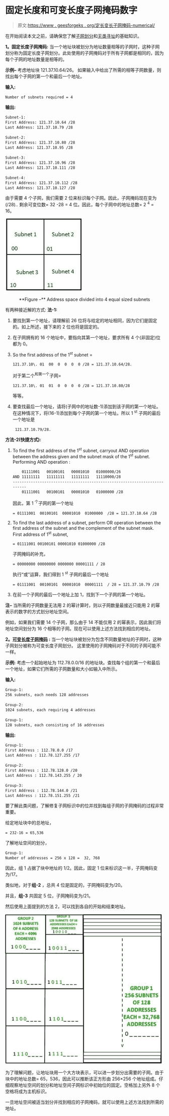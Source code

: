 # 固定长度和可变长度子网掩码数字

> 原文:[https://www . geesforgeks . org/定长变长子网掩码-numerical/](https://www.geeksforgeeks.org/fixed-length-and-variable-length-subnet-mask-numericals/)

在开始阅读本文之前，请确保您了解[子网划分](https://www.geeksforgeeks.org/introduction-to-subnetting/)和[无类寻址](https://www.geeksforgeeks.org/ip-addressing-classless-addressing/)的基础知识。

**1。固定长度子网掩码:**
当一个地址块被划分为地址数量相等的子网时，这种子网划分称为固定长度子网划分。此处使用的子网掩码对于所有子网都是相同的，因为每个子网的地址数量是相等的。

**示例–**
考虑地址块 121.37.10.64/26。
如果输入中给出了所需的相等子网数量，则找出每个子网的第一个和最后一个地址。

**输入:**

```
Number of subnets required = 4 
```

**输出:**

```
Subnet-1:
First Address: 121.37.10.64 /28
Last Address: 121.37.10.79 /28

Subnet-2:
First Address: 121.37.10.80 /28
Last Address: 121.37.10.95 /28

Subnet-3:
First Address: 121.37.10.96 /28
Last Address: 121.37.10.111 /28

Subnet-4:
First Address: 121.37.10.112 /28
Last Address: 121.37.10.127 /28 
```

由于需要 4 个子网，我们需要 2 位来标识每个子网。因此，子网掩码现在变为(/28)..
剩余可变位数= 32 -28 = 4 位。因此，每个子网中的地址总数= 2 <sup>4</sup> = 16。

![](img/1ecfbecf76f0dd2a03fc5449180116b7.png)

<center>**Figure –** Address space divided into 4 equal sized subnets</center>

有两种接近解的方式:
**法-1:**

1.  要找到第一个地址，请理解前 26 位将与给定的地址相同，因为它们是固定的。如上所述，接下来的 2 位也将是固定的。
2.  在子网拥有的 16 个地址中，要指向其第一个地址，要求所有 4 个(非固定)位都为 0。
3.  So the first address of the 1<sup>st</sup> subnet =

    ```
    121.37.10\. 01  00  0  0  0  0 /28 = 121.37.10.64/28.
    ```

    对于第二个<sup>和第一个</sup>子网=

    ```
    121.37.10\. 01  01  0  0  0  0 /28 = 121.37.10.80/28
    ```

    等等。

4.  要查找最后一个地址，请将(子网中的地址数-1)添加到该子网的第一个地址。在这种情况下，将(16-1)添加到每个子网的第一个地址。所以 1 <sup>st</sup> 子网的最后一个地址是

    ```
     121.37.10.79/28.
    ```

**方法-2(快捷方式):**

1.  To find the first address of the 1<sup>st</sup> subnet, carryout AND operation between the address given and the subnet mask of the 1<sup>st</sup> subnet.
    Performing AND operation :

    ```
        01111001   00100101   00001010   01000000/26
    AND 11111111   11111111   11111111   11110000/28
    -------------------------------------------------------------------------
        01111001   00100101   00001010   01000000 /28 
    ```

    因此，第 1 <sup>个</sup>子网的第一个地址

    ```
    = 01111001  00100101  00001010  01000000  /28 = 121.37.10.64 /28 
    ```

2.  To find the last address of a subnet, perform OR operation between the first address of the subnet and the complement of the subnet mask.
    First address of 1<sup>st</sup> subnet,

    ```
    = 01111001 00100101 00001010 01000000 /28  
    ```

    子网掩码的补充，

    ```
    = 00000000 00000000 0000000 00001111 / 28 
    ```

    执行“或”运算，我们得到 1 <sup>st</sup> 子网的最后一个地址

    ```
    = 01111001  00100101  00001010  00001111  / 28 = 121.37.10.79 /28 
    ```

3.  在前一个子网的最后一个地址上加 1，找到下一个子网的第一个地址。

**注–**
当所需的子网数量无法用 2 的幂计算时，则以子网数量最接近只能用 2 的幂表示的数字的方式划分地址空间。

例如，如果我们需要 14 个子网，那么由于 14 不能仅用 2 的幂表示，因此我们将地址空间划分为 16 个相等的子网。现在可以使用上述方法找到相应的地址。

**2。[可变长度子网掩码](https://www.geeksforgeeks.org/introduction-of-variable-length-subnet-mask-vlsm/) :**
当一个地址块被划分为包含不同数量地址的子网时，这种子网划分被称为可变长度子网划分。
这里使用的子网掩码对于不同的子网可能不一样。

**示例:**
考虑一个起始地址为 112.78.0.0/16 的地址块。查找每个组的第一个和最后一个地址，如果它们所需的子网数量和大小如输入中所示。

**输入:**

```
Group-1:
256 subnets, each needs 128 addresses

Group-2:
1024 subnets, each requiring 4 addresses

Group-1:
128 subnets, each consisting of 16 addresses 
```

**输出:**

```
Group-1:
First Address : 112.78.0.0 /17
Last Address : 112.78.127.255 /17 

Group-2:
First Address : 112.78.128.0 /20
Last Address : 112.78.143.255 / 20 

Group-3:
First Address : 112.78.144.0 /21
Last Address : 112.78.151.255 /21 
```

要了解此类问题，了解修复子网标识中的位并找到每组子网的子网掩码的过程非常重要。

给定地址块中的总地址，

```
= 232-16 = 65,536 
```

了解地址空间的划分，

```
Group-1:
Number of addresses = 256 x 128 =  32, 768  
```

因此，组 1 占据了块中地址的 1/2。因此，固定 1 位来标识这一半，子网掩码变为/17。

类似地，对于**组-2** ，总共 4 位是固定的，子网掩码变为/20。

并且，**组-3** 共固定 5 位，子网掩码变为/21。

然后使用上面提到的方法 2，可以找到各自的开始和结束地址。

![](img/640704de9a39b31a667d492f91897bdf.png)

为了理解问题，让地址块用一个大方块表示，可以进一步划分出需要的子网。由于块中的地址总数= 65，536，因此可以推断该正方形由 256×256 个地址组成。仔细观察地址空间的划分和地址空间子网标识中初始位的固定。空格加上另外 8 个空格将成为主机标识。

一旦地址空间被适当划分并找到相应的子网掩码，就可以使用上述方法找到所需的地址。